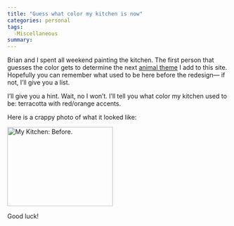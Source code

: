 ```yaml
---
title: "Guess what color my kitchen is now"
categories: personal
tags:
  -Miscellaneous
summary: 
---
```

<p>Brian and I spent all weekend painting the kitchen.  The first person that guesses the color gets to determine the next <a href="/animal">animal theme</a> I add to this site.  Hopefully you can remember what used to be here before the redesign&#8212; if not, I&#8217;ll give you a list.</p>

<p>I&#8217;ll give you a hint.  Wait, no I won&#8217;t.  I&#8217;ll tell you what color my kitchen used to be: terracotta with red/orange accents.</p>

<p>Here is a crappy photo of what it looked like:</p>

<p><a href="http://www.flickr.com/photos/interllectual/40681506/" title="Photo Sharing"><img src="http://static.flickr.com/32/40681506_ea5a3aafe1_m.jpg" width="240" height="180" alt="My Kitchen: Before." /></a></p>

<p>Good luck!</p>
